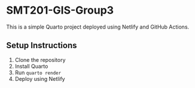 # SMT201-GIS-Group3
 
This is a simple Quarto project deployed using Netlify and GitHub Actions.

## Setup Instructions
1. Clone the repository
2. Install Quarto
3. Run `quarto render`
4. Deploy using Netlify

